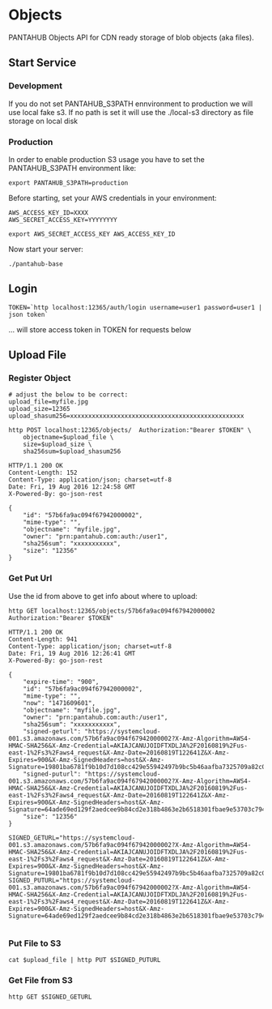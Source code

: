 # Objects

PANTAHUB Objects API for CDN ready storage of blob objects (aka files).

## Start Service

### Development

If you do not set PANTAHUB_S3PATH ennvironment to production we will
use local fake s3. If no path is set it will use the ./local-s3
directory as file storage on local disk

### Production

In order to enable production S3 usage you have to set the PANTAHUB_S3PATH
environment like:

```
export PANTAHUB_S3PATH=production
```

Before starting, set your AWS credentials in your environment:

```
AWS_ACCESS_KEY_ID=XXXX
AWS_SECRET_ACCESS_KEY=YYYYYYYY

export AWS_SECRET_ACCESS_KEY AWS_ACCESS_KEY_ID
```

Now start your server:
```
./pantahub-base
```

## Login

```
TOKEN=`http localhost:12365/auth/login username=user1 password=user1 | json token`
```

... will store access token in TOKEN for requests below

## Upload File

### Register Object

```
# adjust the below to be correct:
upload_file=myfile.jpg
upload_size=12365
upload_shasum256=xxxxxxxxxxxxxxxxxxxxxxxxxxxxxxxxxxxxxxxxxxxxxxxx

http POST localhost:12365/objects/  Authorization:"Bearer $TOKEN" \
	objectname=$upload_file \
	size=$upload_size \
	sha256sum=$upload_shasum256
	
HTTP/1.1 200 OK
Content-Length: 152
Content-Type: application/json; charset=utf-8
Date: Fri, 19 Aug 2016 12:24:58 GMT
X-Powered-By: go-json-rest

{
    "id": "57b6fa9ac094f67942000002", 
    "mime-type": "", 
    "objectname": "myfile.jpg", 
    "owner": "prn:pantahub.com:auth:/user1", 
    "sha256sum": "xxxxxxxxxxx", 
    "size": "12356"
}

```

### Get Put Url

Use the id from above to get info about where to upload:

```
http GET localhost:12365/objects/57b6fa9ac094f67942000002  Authorization:"Bearer $TOKEN"

HTTP/1.1 200 OK
Content-Length: 941
Content-Type: application/json; charset=utf-8
Date: Fri, 19 Aug 2016 12:26:41 GMT
X-Powered-By: go-json-rest

{
    "expire-time": "900", 
    "id": "57b6fa9ac094f67942000002", 
    "mime-type": "", 
    "now": "1471609601", 
    "objectname": "myfile.jpg", 
    "owner": "prn:pantahub.com:auth:/user1", 
    "sha256sum": "xxxxxxxxxxx", 
    "signed-geturl": "https://systemcloud-001.s3.amazonaws.com/57b6fa9ac094f67942000002?X-Amz-Algorithm=AWS4-HMAC-SHA256&X-Amz-Credential=AKIAJCANUJOIDFTXDLJA%2F20160819%2Fus-east-1%2Fs3%2Faws4_request&X-Amz-Date=20160819T122641Z&X-Amz-Expires=900&X-Amz-SignedHeaders=host&X-Amz-Signature=19801ba6781f9b10d7d108cc429e55942497b9bc5b46aafba7325709a82c0029", 
    "signed-puturl": "https://systemcloud-001.s3.amazonaws.com/57b6fa9ac094f67942000002?X-Amz-Algorithm=AWS4-HMAC-SHA256&X-Amz-Credential=AKIAJCANUJOIDFTXDLJA%2F20160819%2Fus-east-1%2Fs3%2Faws4_request&X-Amz-Date=20160819T122641Z&X-Amz-Expires=900&X-Amz-SignedHeaders=host&X-Amz-Signature=64ade69ed129f2aedcee9b84cd2e318b4863e2b6518301fbae9e53703c794e73", 
    "size": "12356"
}

SIGNED_GETURL="https://systemcloud-001.s3.amazonaws.com/57b6fa9ac094f67942000002?X-Amz-Algorithm=AWS4-HMAC-SHA256&X-Amz-Credential=AKIAJCANUJOIDFTXDLJA%2F20160819%2Fus-east-1%2Fs3%2Faws4_request&X-Amz-Date=20160819T122641Z&X-Amz-Expires=900&X-Amz-SignedHeaders=host&X-Amz-Signature=19801ba6781f9b10d7d108cc429e55942497b9bc5b46aafba7325709a82c0029"
SIGNED_PUTURL="https://systemcloud-001.s3.amazonaws.com/57b6fa9ac094f67942000002?X-Amz-Algorithm=AWS4-HMAC-SHA256&X-Amz-Credential=AKIAJCANUJOIDFTXDLJA%2F20160819%2Fus-east-1%2Fs3%2Faws4_request&X-Amz-Date=20160819T122641Z&X-Amz-Expires=900&X-Amz-SignedHeaders=host&X-Amz-Signature=64ade69ed129f2aedcee9b84cd2e318b4863e2b6518301fbae9e53703c794e73"


```

### Put File to S3

```
cat $upload_file | http PUT $SIGNED_PUTURL
```

### Get File from S3

```
http GET $SIGNED_GETURL
```

